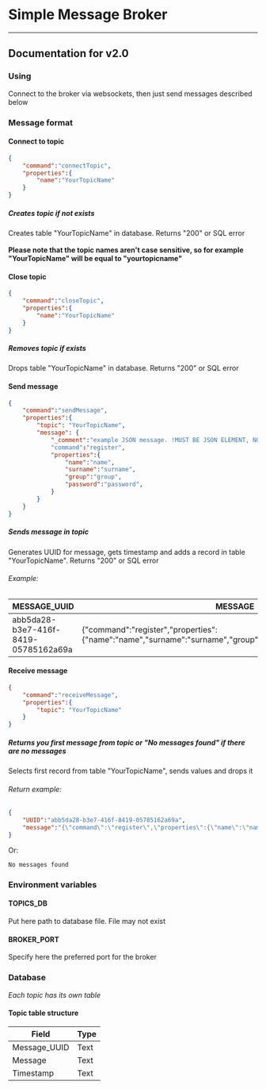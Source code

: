 # Simple Message Broker
---
## Documentation for v2.0

### Using
Connect to the broker via websockets, then just send messages described below

### Message format

#### Connect to topic
```JSON
{
    "command":"connectTopic",
    "properties":{
        "name":"YourTopicName"
    }
}
```
##### Creates topic if not exists
Creates table "YourTopicName" in database.
Returns "200" or SQL error
<br>
</br>
**Please note that the topic names aren't case sensitive, so for example "YourTopicName" will be equal to "yourtopicname"**
#### Close topic
```JSON
{
    "command":"closeTopic",
    "properties":{
        "name":"YourTopicName"
    }
}
```
##### Removes  topic if exists
Drops table "YourTopicName" in database.
Returns "200" or SQL error

#### Send message
```JSON
{
    "command":"sendMessage",
    "properties":{
        "topic": "YourTopicName",
        "message": { 
            "_comment":"example JSON message. !MUST BE JSON ELEMENT, NOT STRING!"
            "command":"register", 
            "properties":{
                "name":"name",
                "surname":"surname",
                "group":"group",
                "password":"password",
            }
        }
    }
}
```
##### Sends message in topic
Generates UUID for message, gets timestamp and adds a record in table "YourTopicName".
Returns "200" or SQL error
###### Example:

| MESSAGE_UUID                         | MESSAGE                                                                                                       | TIMESTAMP                      |
| ------------------------------------ | ------------------------------------------------------------------------------------------------------------- | ------------------------------ |
| abb5da28-b3e7-416f-8419-05785162a69a | {"command":"register","properties":{"name":"name","surname":"surname","group":"group","password":"password"}} | 2025-07-17T08:52:26.763629389Z |

#### Receive message
```JSON
{
    "command":"receiveMessage",
    "properties":{
        "topic": "YourTopicName"
    }
}
```
##### Returns you first message from topic or "No messages found" if there are no messages
Selects first record from table "YourTopicName", sends values and drops it
###### Return example:
```JSON
{
	"UUID":"abb5da28-b3e7-416f-8419-05785162a69a",
	"message":"{\"command\":\"register\",\"properties\":{\"name\":\"name\",\"surname\":\"surname\",\"group\":\"group\",\"password\":\"password\"}}"
}
```
Or:
```
No messages found
```

### Environment variables
#### TOPICS_DB
Put here path to database file. File may not exist
#### BROKER_PORT
Specify here the preferred port for the broker


### Database

*Each topic has its own table*
#### Topic table structure

| Field        | Type |
| ------------ | ---- |
| Message_UUID | Text |
| Message      | Text |
| Timestamp    | Text |

